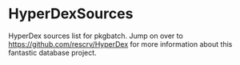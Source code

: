# HyperDexSources
HyperDex sources list for pkgbatch. Jump on over to https://github.com/rescrv/HyperDex for more information about this fantastic database project.
